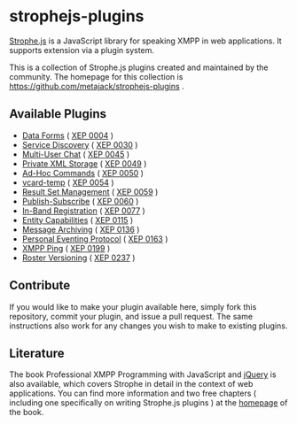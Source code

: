 # strophejs-plugins

[Strophe.js](http://code.stanziq.com/strophe) is a JavaScript library for speaking XMPP in web
applications. It supports extension via a plugin system.

This is a collection of Strophe.js plugins created and maintained by the community.
The homepage for this collection is https://github.com/metajack/strophejs-plugins .

## Available Plugins

- [Data Forms](                  dataforms/) ( [XEP 0004](http://xmpp.org/extensions/xep-0004.html) )
- [Service Discovery](           disco/    ) ( [XEP 0030](http://xmpp.org/extensions/xep-0030.html) )
- [Multi-User Chat](             muc/      ) ( [XEP 0045](http://xmpp.org/extensions/xep-0045.html) )
- [Private XML Storage](         private/  ) ( [XEP 0049](http://xmpp.org/extensions/xep-0049.html) )
- [Ad-Hoc Commands](             cmds/     ) ( [XEP 0050](http://xmpp.org/extensions/xep-0050.html) )
- [vcard-temp](                  vcard/    ) ( [XEP 0054](http://xmpp.org/extensions/xep-0054.html) )
- [Result Set Management](       rsm/      ) ( [XEP 0059](http://xmpp.org/extensions/xep-0059.html) )
- [Publish-Subscribe](           pubsub/   ) ( [XEP 0060](http://xmpp.org/extensions/xep-0060.html) )
- [In-Band Registration](        register/ ) ( [XEP 0077](http://xmpp.org/extensions/xep-0077.html) )
- [Entity Capabilities](         caps/     ) ( [XEP 0115](http://xmpp.org/extensions/xep-0115.html) )
- [Message Archiving](           archive/  ) ( [XEP 0136](http://xmpp.org/extensions/xep-0136.html) )
- [Personal Eventing Protocol](  pep/      ) ( [XEP 0163](http://xmpp.org/extensions/xep-0163.html) )
- [XMPP Ping](                   ping/     ) ( [XEP 0199](http://xmpp.org/extensions/xep-0199.html) )
- [Roster Versioning](           roster/   ) ( [XEP 0237](http://xmpp.org/extensions/xep-0237.html) )

## Contribute

If you would like to make your plugin available here, simply fork this
repository, commit your plugin, and issue a pull request. The same
instructions also work for any changes you wish to make to existing
plugins.

## Literature

The book Professional XMPP Programming with JavaScript and [jQuery](http://jquery.com/) is
also available, which covers Strophe in detail in the context of web applications.
You can find more information and two free chapters ( including one specifically on writing
Strophe.js plugins ) at the [homepage](http://professionalxmpp.com) of the book.

